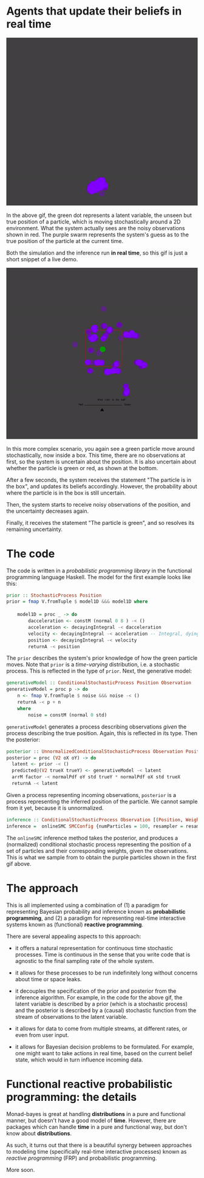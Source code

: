 # Agents that update their beliefs in real time

![Particle filter](notebooks/basic-tracker.gif)

In the above gif, the green dot represents a latent variable, the unseen but true position of a particle, which is moving stochastically around a 2D environment. 
What the system actually sees are the noisy observations shown in red.
The purple swarm represents the system's guess as to the true position of the particle at the current time.

Both the simulation and the inference run **in real time**, so this gif is just a short snippet of a live demo.


![Particle filter](notebooks/complex-tracker.gif)

In this more complex scenario, you again see a green particle move around stochastically, now inside a box. This time, there are no observations at first, so the system is uncertain about the position. It is also uncertain about whether the particle is green or red, as shown at the bottom.

After a few seconds, the system receives the statement "The particle is in the box", and updates its beliefs accordingly. However, the probability about where the particle is in the box is still uncertain.

Then, the system starts to receive noisy observations of the position, and the uncertainty decreases again.

Finally, it receives the statement "The particle is green", and so resolves its remaining uncertainty.

# The code

The code is written in a *probabilistic programming library* in the functional programming language Haskell. The model for the first example looks like this:

```haskell
prior :: StochasticProcess Position
prior = fmap V.fromTuple $ model1D &&& model1D where

    model1D = proc _ -> do
        dacceleration <- constM (normal 0 8 ) -< ()
        acceleration <- decayingIntegral -< dacceleration
        velocity <- decayingIntegral -< acceleration -- Integral, dying off exponentially
        position <- decayingIntegral -< velocity
        returnA -< position
```


The `prior` describes the system's prior knowledge of how the green particle moves. Note that `prior` is a *time-varying* distribution, i.e. a stochastic process. This is reflected in the type of `prior`. Next, the generative model:

```haskell
generativeModel :: ConditionalStochasticProcess Position Observation
generativeModel = proc p -> do
    n <- fmap V.fromTuple $ noise &&& noise -< ()
    returnA -< p + n
    where 
        noise = constM (normal 0 std)
```

`generativeModel` generates a process describing observations *given* the process describing the true position. Again, this is reflected in its type. Then the posterior:

```haskell
posterior :: UnnormalizedConditionalStochasticProcess Observation Position
posterior = proc (V2 oX oY) -> do
  latent <- prior -< ()
  predicted@(V2 trueX trueY) <- generativeModel -< latent
  arrM factor -< normalPdf oY std trueY * normalPdf oX std trueX
  returnA -< latent
```

Given a process representing incoming observations, `posterior` is a process representing the inferred position of the particle. We cannot sample from it yet, because it is unnormalized.

```haskell
inference :: ConditionalStochasticProcess Observation [(Position, Weight)]
inference =  onlineSMC SMCConfig {numParticles = 100, resampler = resampleMultinomial} posterior
```

The `onlineSMC` inference method takes the posterior, and produces a (normalized) conditional stochastic process representing the position of a set of particles and their corresponding weights, given the observations. This is what we sample from to obtain the purple particles shown in the first gif above.
# The approach

This is all implemented using a combination of (1) a paradigm for representing Bayesian probability and inference known as **probabilistic programming**, and (2) a paradigm for representing real-time interactive systems known as (functional) **reactive programming**.

There are several appealing aspects to this approach:

- it offers a natural representation for continuous time stochastic processes. Time is continuous in the sense that you write code that is agnostic to the final sampling rate of the whole system.

- it allows for these processes to be run indefinitely long without concerns about time or space leaks.

- it decouples the specification of the prior and posterior from the inference algorithm. For example, in the code for the above gif, the latent variable is described by a prior (which is a stochastic process) and the posterior is described by a (causal) stochastic function from the stream of observations to the latent variable.

<!-- - inference methods can be designed compositionally in a similar manner to standard probabilistic programming languages. For example, we may want to add MH moves at various points, or to adaptively change the population size or resampling rate. These extensions fit naturally into the approach. -->

- it allows for data to come from multiple streams, at different rates, or even from user input.

- it allows for Bayesian decision problems to be formulated. For example, one might want to take actions in real time, based on the current belief state, which would in turn influence incoming data.

# Functional reactive probabilistic programming: the details

Monad-bayes is great at handling **distributions** in a pure and functional manner, but doesn't have a good model of **time**. However, there are packages which can handle **time** in a pure and functional way, but don't know about **distributions**.

As such, it turns out that there is a beautiful synergy between approaches to modeling time (specifically real-time interactive processes) known as *reactive programming* (FRP) and probabilistic programming.

More soon.

